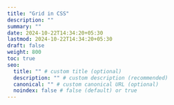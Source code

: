 ```yaml
---
title: "Grid in CSS"
description: ""
summary: ""
date: 2024-10-22T14:34:20+05:30
lastmod: 2024-10-22T14:34:20+05:30
draft: false
weight: 800
toc: true
seo:
  title: "" # custom title (optional)
  description: "" # custom description (recommended)
  canonical: "" # custom canonical URL (optional)
  noindex: false # false (default) or true
---
```

